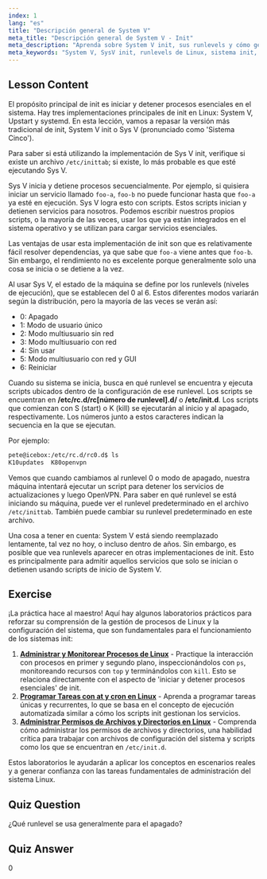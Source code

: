 ```yaml
---
index: 1
lang: "es"
title: "Descripción general de System V"
meta_title: "Descripción general de System V - Init"
meta_description: "Aprenda sobre System V init, sus runlevels y cómo gestiona los procesos en Linux. Comprenda los conceptos básicos de SysV para usuarios principiantes e intermedios."
meta_keywords: "System V, SysV init, runlevels de Linux, sistema init, tutorial de Linux, guía para principiantes, gestión de procesos"
---
```


## Lesson Content

El propósito principal de init es iniciar y detener procesos esenciales en el sistema. Hay tres implementaciones principales de init en Linux: System V, Upstart y systemd. En esta lección, vamos a repasar la versión más tradicional de init, System V init o Sys V (pronunciado como 'Sistema Cinco').

Para saber si está utilizando la implementación de Sys V init, verifique si existe un archivo `/etc/inittab`; si existe, lo más probable es que esté ejecutando Sys V.

Sys V inicia y detiene procesos secuencialmente. Por ejemplo, si quisiera iniciar un servicio llamado `foo-a`, `foo-b` no puede funcionar hasta que `foo-a` ya esté en ejecución. Sys V logra esto con scripts. Estos scripts inician y detienen servicios para nosotros. Podemos escribir nuestros propios scripts, o la mayoría de las veces, usar los que ya están integrados en el sistema operativo y se utilizan para cargar servicios esenciales.

Las ventajas de usar esta implementación de init son que es relativamente fácil resolver dependencias, ya que sabe que `foo-a` viene antes que `foo-b`. Sin embargo, el rendimiento no es excelente porque generalmente solo una cosa se inicia o se detiene a la vez.

Al usar Sys V, el estado de la máquina se define por los runlevels (niveles de ejecución), que se establecen del 0 al 6. Estos diferentes modos variarán según la distribución, pero la mayoría de las veces se verán así:

- 0: Apagado
- 1: Modo de usuario único
- 2: Modo multiusuario sin red
- 3: Modo multiusuario con red
- 4: Sin usar
- 5: Modo multiusuario con red y GUI
- 6: Reiniciar

Cuando su sistema se inicia, busca en qué runlevel se encuentra y ejecuta scripts ubicados dentro de la configuración de ese runlevel. Los scripts se encuentran en **/etc/rc.d/rc[número de runlevel].d/** o **/etc/init.d**. Los scripts que comienzan con S (start) o K (kill) se ejecutarán al inicio y al apagado, respectivamente. Los números junto a estos caracteres indican la secuencia en la que se ejecutan.

Por ejemplo:

```bash
pete@icebox:/etc/rc.d/rc0.d$ ls
K10updates  K80openvpn
```

Vemos que cuando cambiamos al runlevel 0 o modo de apagado, nuestra máquina intentará ejecutar un script para detener los servicios de actualizaciones y luego OpenVPN. Para saber en qué runlevel se está iniciando su máquina, puede ver el runlevel predeterminado en el archivo `/etc/inittab`. También puede cambiar su runlevel predeterminado en este archivo.

Una cosa a tener en cuenta: System V está siendo reemplazado lentamente, tal vez no hoy, o incluso dentro de años. Sin embargo, es posible que vea runlevels aparecer en otras implementaciones de init. Esto es principalmente para admitir aquellos servicios que solo se inician o detienen usando scripts de inicio de System V.

## Exercise

¡La práctica hace al maestro! Aquí hay algunos laboratorios prácticos para reforzar su comprensión de la gestión de procesos de Linux y la configuración del sistema, que son fundamentales para el funcionamiento de los sistemas init:

1. **[Administrar y Monitorear Procesos de Linux](https://labex.io/es/labs/comptia-manage-and-monitor-linux-processes-590864)** - Practique la interacción con procesos en primer y segundo plano, inspeccionándolos con `ps`, monitoreando recursos con `top` y terminándolos con `kill`. Esto se relaciona directamente con el aspecto de 'iniciar y detener procesos esenciales' de init.
2. **[Programar Tareas con at y cron en Linux](https://labex.io/es/labs/comptia-schedule-tasks-with-at-and-cron-in-linux-590870)** - Aprenda a programar tareas únicas y recurrentes, lo que se basa en el concepto de ejecución automatizada similar a cómo los scripts init gestionan los servicios.
3. **[Administrar Permisos de Archivos y Directorios en Linux](https://labex.io/es/labs/comptia-manage-file-and-directory-permissions-in-linux-590844)** - Comprenda cómo administrar los permisos de archivos y directorios, una habilidad crítica para trabajar con archivos de configuración del sistema y scripts como los que se encuentran en `/etc/init.d`.

Estos laboratorios le ayudarán a aplicar los conceptos en escenarios reales y a generar confianza con las tareas fundamentales de administración del sistema Linux.

## Quiz Question

¿Qué runlevel se usa generalmente para el apagado?

## Quiz Answer

0
